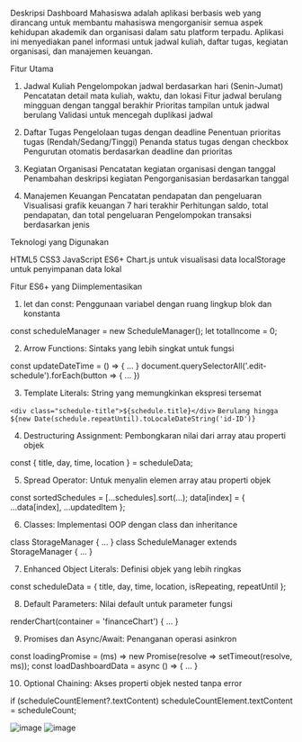 Deskripsi
Dashboard Mahasiswa adalah aplikasi berbasis web yang dirancang untuk membantu mahasiswa mengorganisir semua aspek kehidupan akademik dan organisasi dalam satu platform terpadu. Aplikasi ini menyediakan panel informasi untuk jadwal kuliah, daftar tugas, kegiatan organisasi, dan manajemen keuangan.

Fitur Utama
1. Jadwal Kuliah
Pengelompokan jadwal berdasarkan hari (Senin-Jumat)
Pencatatan detail mata kuliah, waktu, dan lokasi
Fitur jadwal berulang mingguan dengan tanggal berakhir
Prioritas tampilan untuk jadwal berulang
Validasi untuk mencegah duplikasi jadwal

2. Daftar Tugas
Pengelolaan tugas dengan deadline
Penentuan prioritas tugas (Rendah/Sedang/Tinggi)
Penanda status tugas dengan checkbox
Pengurutan otomatis berdasarkan deadline dan prioritas

3. Kegiatan Organisasi
Pencatatan kegiatan organisasi dengan tanggal
Penambahan deskripsi kegiatan
Pengorganisasian berdasarkan tanggal

4. Manajemen Keuangan
Pencatatan pendapatan dan pengeluaran
Visualisasi grafik keuangan 7 hari terakhir
Perhitungan saldo, total pendapatan, dan total pengeluaran
Pengelompokan transaksi berdasarkan jenis

Teknologi yang Digunakan

HTML5
CSS3
JavaScript ES6+
Chart.js untuk visualisasi data
localStorage untuk penyimpanan data lokal

Fitur ES6+ yang Diimplementasikan

1. let dan const: Penggunaan variabel dengan ruang lingkup blok dan konstanta

const scheduleManager = new ScheduleManager();
let totalIncome = 0;


2. Arrow Functions: Sintaks yang lebih singkat untuk fungsi

const updateDateTime = () => { ... }
document.querySelectorAll('.edit-schedule').forEach(button => { ... })


3. Template Literals: String yang memungkinkan ekspresi tersemat

`<div class="schedule-title">${schedule.title}</div>`
`Berulang hingga ${new Date(schedule.repeatUntil).toLocaleDateString('id-ID')}`


4. Destructuring Assignment: Pembongkaran nilai dari array atau properti objek

const { title, day, time, location } = scheduleData;


5. Spread Operator: Untuk menyalin elemen array atau properti objek

const sortedSchedules = [...schedules].sort(...);
data[index] = { ...data[index], ...updatedItem };


6. Classes: Implementasi OOP dengan class dan inheritance

class StorageManager { ... }
class ScheduleManager extends StorageManager { ... }


7. Enhanced Object Literals: Definisi objek yang lebih ringkas

const scheduleData = { title, day, time, location, isRepeating, repeatUntil };


8. Default Parameters: Nilai default untuk parameter fungsi

renderChart(container = 'financeChart') { ... }


9. Promises dan Async/Await: Penanganan operasi asinkron

const loadingPromise = (ms) => new Promise(resolve => setTimeout(resolve, ms));
const loadDashboardData = async () => { ... }


10. Optional Chaining: Akses properti objek nested tanpa error

if (scheduleCountElement?.textContent) scheduleCountElement.textContent = scheduleCount;

![image](https://github.com/user-attachments/assets/a5c517e3-9647-4381-aef2-dad69cb9ec2b)
![image](https://github.com/user-attachments/assets/6f469e83-896b-400c-99c1-dcf983a86927)

